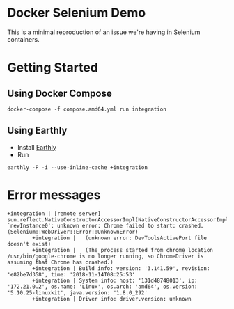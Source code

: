 # Docker Selenium Demo

This is a minimal reproduction of an issue we're having in Selenium containers.

# Getting Started

## Using Docker Compose

```
docker-compose -f compose.amd64.yml run integration
```

## Using Earthly

* Install [Earthly](https://earthly.dev/)
* Run 

```
earthly -P -i --use-inline-cache +integration
```

# Error messages

```
+integration | [remote server] sun.reflect.NativeConstructorAccessorImpl(NativeConstructorAccessorImpl.java):-2:in `newInstance0': unknown error: Chrome failed to start: crashed. (Selenium::WebDriver::Error::UnknownError)
        +integration |   (unknown error: DevToolsActivePort file doesn't exist)
        +integration |   (The process started from chrome location /usr/bin/google-chrome is no longer running, so ChromeDriver is assuming that Chrome has crashed.)
        +integration | Build info: version: '3.141.59', revision: 'e82be7d358', time: '2018-11-14T08:25:53'
        +integration | System info: host: '131d48748013', ip: '172.21.0.2', os.name: 'Linux', os.arch: 'amd64', os.version: '5.10.25-linuxkit', java.version: '1.8.0_292'
        +integration | Driver info: driver.version: unknown
```
